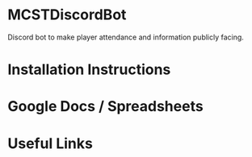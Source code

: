 # MCSTDiscordBot
Discord bot to make player attendance and information publicly facing.
# Installation Instructions

# Google Docs / Spreadsheets

# Useful Links
